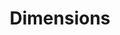 ---
layout: default
bigquery: https://console.cloud.google.com/bigquery?p=covid-19-dimensions-ai&page=table&d=data&t=publications
contributors: Digital Science, https://www.digital-science.com/
cost: Free for personal, non-commercial use.
description: Dimensions contains more than 100 million publications, ranging from
  articles published in scholarly journals, books and book chapters, to preprints
  and conference proceedings. All publications are contextualized with linked data
  sets, funding, publications, patents, clinical trials, and policy documents. You
  can also view associated categories, funders, institutions, and researcher profiles.
documentation: https://docs.dimensions.ai/bigquery/index.html
last_edit: Mon, 04 Apr 2022 19:04:00 GMT
location: https://www.dimensions.ai/products/free/
maintained_by: Digital Science, https://www.digital-science.com/
schema_fields: '[''research_org_city_names'', ''types'', ''mesh_terms'', ''family_members_ids'',
  ''investigators'', ''original_assignee_countries'', ''granted_year'', ''funder_orgs'',
  ''citations_count'', ''publisher'', ''title'', ''publication_year'', ''registry'',
  ''family_count'', ''metrics'', ''researcher_ids'', ''proceedings_title'', ''address'',
  ''current_assignee'', ''funding_jpy'', ''organisation_details'', ''assignee_orgs'',
  ''journal_lists'', ''funding_chf'', ''relationships'', ''year'', ''abstract'', ''category_hra'',
  ''end_year'', ''mesh_headings'', ''research_org_state_names'', ''license'', ''citation_string'',
  ''repository_id'', ''legal_events'', ''funding_cad'', ''acronyms'', ''repository_name'',
  ''category_icrp_cso'', ''eisbn'', ''date_print'', ''jurisdiction'', ''ipcr'', ''date_normal'',
  ''filing_year'', ''associated_grant_ids'', ''granted_date'', ''filing_status'',
  ''parent_id'', ''resulting_publication_doi'', ''conference'', ''publication_date'',
  ''status'', ''links'', ''supporting_grant_ids'', ''funder_org_countries'', ''funding_nzd'',
  ''funding_cny'', ''reference_ids'', ''grant_number'', ''conditions'', ''book_title'',
  ''repository_url'', ''priority_date'', ''phase'', ''journal'', ''cpc'', ''start_year'',
  ''funding_usd'', ''current_assignee_countries'', ''acknowledgements'', ''funder_countries'',
  ''end_date'', ''id'', ''funding_amount'', ''clinical_trial_ids'', ''acronym'', ''established'',
  ''expiration_date'', ''category_rcdc'', ''research_orgs'', ''funder_org_acronyms'',
  ''associated_publication_arxiv_id'', ''date_imported_gbq'', ''concepts'', ''gender'',
  ''date_modified'', ''citations'', ''volume'', ''category_hrcs_hc'', ''doi'', ''associated_publication_doi'',
  ''editors'', ''family_id'', ''category_for'', ''book_series_title'', ''research_org_countries'',
  ''source_id'', ''associated_publication_id'', ''subtitles'', ''research_org_cities'',
  ''priority_year'', ''category_icrp_ct'', ''original_assignee_orgs'', ''research_org_country_names'',
  ''external_ids'', ''assignee_countries'', ''funding_aud'', ''date'', ''wikipedia_url'',
  ''pages'', ''issue'', ''funding_gbp'', ''altmetrics'', ''resulting_publication_ids'',
  ''inventor_names'', ''associated_publication_pmid'', ''research_org_state_codes'',
  ''filing_date'', ''isbn'', ''brief_title'', ''category_bra'', ''foa_number'', ''open_access_categories_v2'',
  ''active_years'', ''description'', ''authors'', ''start_date'', ''embargo_date'',
  ''original_abstract'', ''original_assignee'', ''cited_by_ids'', ''category_uoa'',
  ''pmid'', ''interventions'', ''category_hrcs_rac'', ''publication_ids'', ''email_address'',
  ''pmcid'', ''funding_details'', ''labels'', ''application_number'', ''funder_org_state_codes'',
  ''name'', ''arxiv_id'', ''categories'', ''funder_org'', ''type'', ''patent_ids'',
  ''kind'', ''created_date'', ''funding_eur'', ''legal_status'', ''linkout'', ''category_sdg'',
  ''language'', ''date_online'', ''funding_currency'', ''current_assignee_orgs'',
  ''expiration_year'', ''aliases'', ''open_access_categories'', ''original_title'',
  ''date_inserted'', ''funder_org_cities'']'
shortname: dimensions
tags:
- scholarly literature
- patents
- funding
- clinical trials
- academic profiles
terms_of_use: 'Use of both the Dimensions COVID-19 dataset and full Dimensions dataset
  are subject to the Dimensions Terms of use: https://www.dimensions.ai/policies-terms-legal '
title: Dimensions
uuid: dcff88bd-fe6b-4fdb-8159-809bf9d7bc1c
---